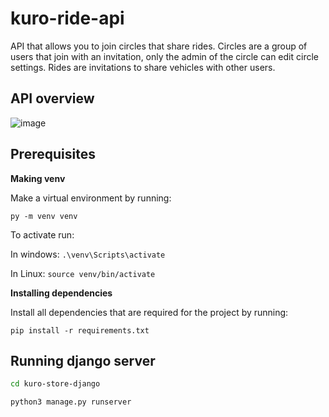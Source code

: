# kuro-ride-api

API that allows you to join circles that share rides.
Circles are a group of users that join with an invitation, only the admin of the circle can edit circle settings.
Rides are invitations to share vehicles with other users.

## API overview

![image](https://user-images.githubusercontent.com/87244716/155367212-33f230c0-a184-42e2-ad48-a8856e99ae15.png)

## Prerequisites
**Making venv**

Make a virtual environment by running:

```py -m venv venv```

To activate run:

In windows: 
```.\venv\Scripts\activate```

In Linux: 
```source venv/bin/activate```

**Installing dependencies**

Install all dependencies that are required for the project by running:

```pip install -r requirements.txt```

## Running django server

```bash
cd kuro-store-django
```
```bash
python3 manage.py runserver
```
